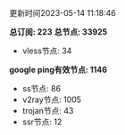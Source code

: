 更新时间2023-05-14 11:18:46

**总订阅: 223**
**总节点: 33925**
- vless节点: 34

**google ping有效节点: 1146**
- ss节点: 86
- v2ray节点: 1005
- trojan节点: 43
- ssr节点: 12
